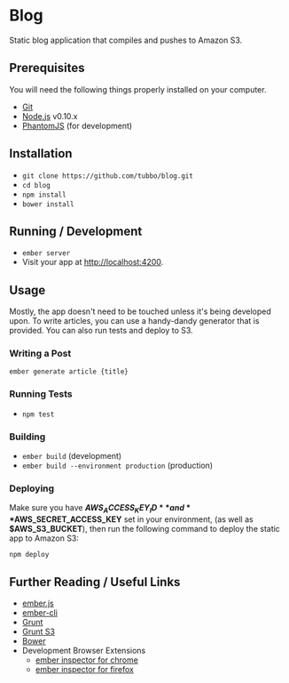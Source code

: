 # Blog

Static blog application that compiles and pushes to Amazon S3.

## Prerequisites

You will need the following things properly installed on your computer.

* [Git](http://git-scm.com/)
* [Node.js](http://nodejs.org/) v0.10.x
* [PhantomJS](http://phantomjs.org/) (for development)

## Installation

* `git clone https://github.com/tubbo/blog.git`
* `cd blog`
* `npm install`
* `bower install`

## Running / Development

* `ember server`
* Visit your app at [http://localhost:4200](http://localhost:4200).

## Usage

Mostly, the app doesn't need to be touched unless it's being developed
upon. To write articles, you can use a handy-dandy generator that is
provided. You can also run tests and deploy to S3.

### Writing a Post

`ember generate article {title}`

### Running Tests

* `npm test`

### Building

* `ember build` (development)
* `ember build --environment production` (production)

### Deploying

Make sure you have **$AWS_ACCESS_KEY_ID** and **$AWS_SECRET_ACCESS_KEY**
set in your environment, (as well as **$AWS_S3_BUCKET**), then run the
following command to deploy the static app to Amazon S3:

`npm deploy`

## Further Reading / Useful Links

* [ember.js](http://emberjs.com/)
* [ember-cli](http://www.ember-cli.com/)
* [Grunt](http://gruntjs.com)
* [Grunt S3](https://www.npmjs.com/package/grunt-s3)
* [Bower](http://bower.io)
* Development Browser Extensions
  * [ember inspector for chrome](https://chrome.google.com/webstore/detail/ember-inspector/bmdblncegkenkacieihfhpjfppoconhi)
  * [ember inspector for firefox](https://addons.mozilla.org/en-US/firefox/addon/ember-inspector/)

